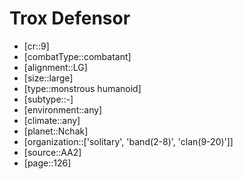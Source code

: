
# Trox Defensor

- [cr::9]
- [combatType::combatant]
- [alignment::LG]
- [size::large]
- [type::monstrous humanoid]
- [subtype::-]
- [environment::any]
- [climate::any]
- [planet::Nchak]
- [organization::['solitary', 'band(2-8)', 'clan(9-20)']]
- [source::AA2]
- [page::126]
